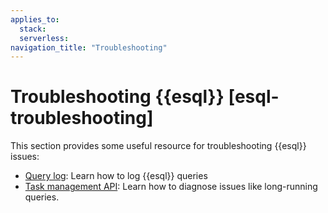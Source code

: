 ```yaml
---
applies_to:
  stack:
  serverless:
navigation_title: "Troubleshooting"
---
```


# Troubleshooting {{esql}} [esql-troubleshooting]

This section provides some useful resource for troubleshooting {{esql}} issues:

- [Query log](esql-query-log.md): Learn how to log {{esql}} queries
- [Task management API](esql-task-management.md): Learn how to diagnose issues like long-running queries.
